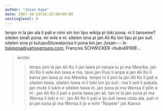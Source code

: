 ```yaml
---
author: "Josan Kapo"
date: 2007-10-23T16:35:00+00:00
nestinglevel: 0
---
```

tenpo ni la jan ala li pali e nimi sin lon lipu wikija pi toki pona. ni li tanseme? sitelen sinali pona. mi wile e ni: sitelen sina pi jan Ali Ko lon lipu pi jan suli. sitelen sina pi kulupuSituwatanisa li pona kin.jan Josan---
 In [tokipona@yahoogroups.com](mailto://tokipona@yahoogroups.com), François SCHWICKER <bubi4919@...
> wrote:

>> tenpo pini la jan Ali Ko li jan lawa pi nanpa tu pi ma Mewika. jan Ali
> Ko li wile kin lawa e ma. taso jan Pusi li anpa e jan Ali Ko li kama
> jan lawa pi ma Mewika.
>> tenpo ni li pini la jan Ali Ko li pali e sitelen tawa. sitelen tawa ni
> li toki lon ijo suli : ma li seli li pakala. jan mute li lukin e
> sitelen tawa ni.
>> jan sona pi ma Wensa li pilin e ni : jan Ali Ko li pali e pona tawa
> jan ali. tan ni la jan sona pi ma Wensa li toki e ni : jan Ali Ko li
> pali e ijo suli tawa utala ala.
>> pali ni pi jan sona pi ma Wensa li jo e nimi "Nopele"
>> jan Kanso
>